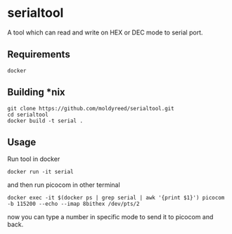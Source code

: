 # serialtool

A tool which can read and write on HEX or DEC mode to serial port.

## Requirements
```
docker
```

## Building *nix
```
git clone https://github.com/moldyreed/serialtool.git
cd serialtool
docker build -t serial .
```

## Usage
Run tool in docker 
```
docker run -it serial
```
and then run picocom in other terminal 
```
docker exec -it $(docker ps | grep serial | awk '{print $1}') picocom -b 115200 --echo --imap 8bithex /dev/pts/2
```
now you can type a number in specific mode to send it to picocom and back.

